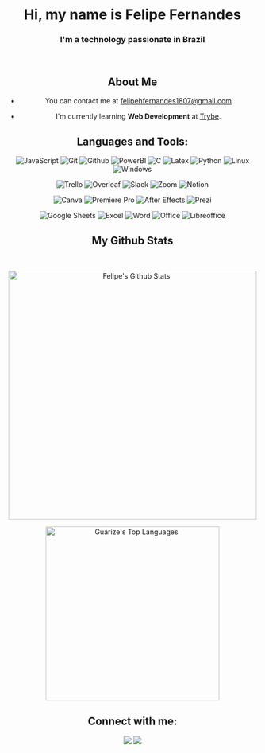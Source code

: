 <h1 align="center">Hi, my name is Felipe Fernandes</h1>

<h3 align="center">I'm a technology passionate in Brazil</h3>

<br />

<div align="center">

## About Me

- You can contact me at [felipehfernandes1807@gmail.com](mailto:felipehfernandes1807@gmail.com)

- I'm currently learning **Web Development** at [Trybe](https://www.betrybe.com/).

## Languages and Tools:

<p align="left">

![JavaScript](https://img.shields.io/badge/JavaScript-323330?style=for-the-badge&logo=javascript&logoColor=F7DF1E) ![Git](https://img.shields.io/badge/GIT-E44C30?style=for-the-badge&logo=git&logoColor=white) ![Github](https://img.shields.io/badge/GitHub-100000?style=for-the-badge&logo=github&logoColor=white) ![PowerBI](https://img.shields.io/badge/PowerBI-F2C811?style=for-the-badge&logo=Power%20BI&logoColor=white) ![C](https://img.shields.io/badge/C-00599C?style=for-the-badge&logo=c&logoColor=white) ![Latex](https://img.shields.io/badge/LaTeX-47A141?style=for-the-badge&logo=LaTeX&logoColor=white) ![Python](https://img.shields.io/badge/Python-FFD43B?style=for-the-badge&logo=python&logoColor=blue) ![Linux](https://img.shields.io/badge/Linux-FCC624?style=for-the-badge&logo=linux&logoColor=black) ![Windows](https://img.shields.io/badge/Windows-0078D6?style=for-the-badge&logo=windows&logoColor=white)
  
![Trello](https://img.shields.io/badge/Trello-0052CC?style=for-the-badge&logo=trello&logoColor=white) ![Overleaf](https://img.shields.io/badge/Overleaf-47A141?style=for-the-badge&logo=Overleaf&logoColor=white) ![Slack](https://img.shields.io/badge/Slack-4A154B?style=for-the-badge&logo=slack&logoColor=white) ![Zoom](https://img.shields.io/badge/Zoom-2D8CFF?style=for-the-badge&logo=zoom&logoColor=white) ![Notion](https://img.shields.io/badge/Notion-000000?style=for-the-badge&logo=notion&logoColor=white)
  
![Canva](https://img.shields.io/badge/Canva-%2300C4CC.svg?&style=for-the-badge&logo=Canva&logoColor=white) ![Premiere Pro](https://img.shields.io/badge/Adobe%20Premiere%20Pro-9999FF?style=for-the-badge&logo=Adobe%20Premiere%20Pro&logoColor=white) ![After Effects](https://img.shields.io/badge/Adobe%20after%20affects-CF96FD?style=for-the-badge&logo=Adobe%20after%20effects&logoColor=393665) ![Prezi](https://img.shields.io/badge/Prezi-3181FF?style=for-the-badge&logo=prezi&logoColor=white)
  
![Google Sheets](https://img.shields.io/badge/Google%20Sheets-34A853?style=for-the-badge&logo=google-sheets&logoColor=white) ![Excel](https://img.shields.io/badge/Microsoft_Excel-217346?style=for-the-badge&logo=microsoft-excel&logoColor=white) ![Word](https://img.shields.io/badge/Microsoft_Word-2B579A?style=for-the-badge&logo=microsoft-word&logoColor=white) ![Office](https://img.shields.io/badge/Microsoft_Office-D83B01?style=for-the-badge&logo=microsoft-office&logoColor=white) ![Libreoffice](https://img.shields.io/badge/LibreOffice-18A303?style=for-the-badge&logo=LibreOffice&logoColor=white)

</p>

## My Github Stats

<br/>

<p align="center">
  <a href="https://github.com/SubhamRaoniar28/github-readme-stats"><img alt="Felipe's Github Stats" src="https://github-readme-stats.vercel.app/api?username=felipehfernandes&show_icons=true&hide=issues,&count_private=true&theme=react&hide_border=true&bg_color=0D1117" width="500" /></a>
  </p>
  <p align="center">
  <a href="https://github.com/SubhamRaoniar28/github-readme-stats"><img alt="Guarize's Top Languages" src="https://github-readme-stats.vercel.app/api/top-langs/?username=Guarize&langs_count=8&count_private=true&layout=compact&theme=react&hide_border=true&bg_color=0D1117" width="350" /></a>
</p>

## Connect with me:

<p align="center">
  <a href="https://www.linkedin.com/in/felipe-fernandes-2ab293182/" target="_blank"><img src="https://img.icons8.com/fluent/48/000000/linkedin.png"/></a>
  <a href="https://mail.google.com/mail/?view=cm&source=mailto&to=felipehfernandes1807@gmail.com" target="_blank"><img src="https://img.icons8.com/fluent/48/000000/gmail.png"/></a>
</p>
